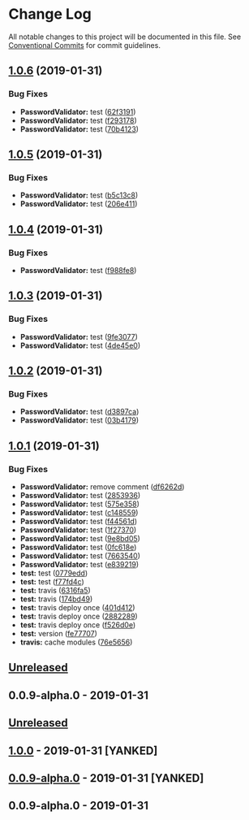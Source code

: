 # Change Log

All notable changes to this project will be documented in this file.
See [Conventional Commits](https://conventionalcommits.org) for commit guidelines.

## [1.0.6](https://github.com/vinicius33/test-lerna-private-registry/compare/v1.0.5...v1.0.6) (2019-01-31)


### Bug Fixes

* **PasswordValidator:** test ([62f3191](https://github.com/vinicius33/test-lerna-private-registry/commit/62f3191))
* **PasswordValidator:** test ([f293178](https://github.com/vinicius33/test-lerna-private-registry/commit/f293178))
* **PasswordValidator:** test ([70b4123](https://github.com/vinicius33/test-lerna-private-registry/commit/70b4123))





## [1.0.5](https://github.com/vinicius33/test-lerna-private-registry/compare/v1.0.4...v1.0.5) (2019-01-31)


### Bug Fixes

* **PasswordValidator:** test ([b5c13c8](https://github.com/vinicius33/test-lerna-private-registry/commit/b5c13c8))
* **PasswordValidator:** test ([206e411](https://github.com/vinicius33/test-lerna-private-registry/commit/206e411))





## [1.0.4](https://github.com/vinicius33/test-lerna-private-registry/compare/v1.0.3...v1.0.4) (2019-01-31)


### Bug Fixes

* **PasswordValidator:** test ([f988fe8](https://github.com/vinicius33/test-lerna-private-registry/commit/f988fe8))





## [1.0.3](https://github.com/vinicius33/test-lerna-private-registry/compare/v1.0.2...v1.0.3) (2019-01-31)


### Bug Fixes

* **PasswordValidator:** test ([9fe3077](https://github.com/vinicius33/test-lerna-private-registry/commit/9fe3077))
* **PasswordValidator:** test ([4de45e0](https://github.com/vinicius33/test-lerna-private-registry/commit/4de45e0))





## [1.0.2](https://github.com/vinicius33/test-lerna-private-registry/compare/v1.0.1...v1.0.2) (2019-01-31)


### Bug Fixes

* **PasswordValidator:** test ([d3897ca](https://github.com/vinicius33/test-lerna-private-registry/commit/d3897ca))
* **PasswordValidator:** test ([03b4179](https://github.com/vinicius33/test-lerna-private-registry/commit/03b4179))





## [1.0.1](https://github.com/vinicius33/test-lerna-private-registry/compare/v0.0.9-alpha.0...v1.0.1) (2019-01-31)


### Bug Fixes

* **PasswordValidator:** remove comment ([df6262d](https://github.com/vinicius33/test-lerna-private-registry/commit/df6262d))
* **PasswordValidator:** test ([2853936](https://github.com/vinicius33/test-lerna-private-registry/commit/2853936))
* **PasswordValidator:** test ([575e358](https://github.com/vinicius33/test-lerna-private-registry/commit/575e358))
* **PasswordValidator:** test ([c148559](https://github.com/vinicius33/test-lerna-private-registry/commit/c148559))
* **PasswordValidator:** test ([f44561d](https://github.com/vinicius33/test-lerna-private-registry/commit/f44561d))
* **PasswordValidator:** test ([1f27370](https://github.com/vinicius33/test-lerna-private-registry/commit/1f27370))
* **PasswordValidator:** test ([9e8bd05](https://github.com/vinicius33/test-lerna-private-registry/commit/9e8bd05))
* **PasswordValidator:** test ([0fc618e](https://github.com/vinicius33/test-lerna-private-registry/commit/0fc618e))
* **PasswordValidator:** test ([7663540](https://github.com/vinicius33/test-lerna-private-registry/commit/7663540))
* **PasswordValidator:** test ([e839219](https://github.com/vinicius33/test-lerna-private-registry/commit/e839219))
* **test:** test ([0779edd](https://github.com/vinicius33/test-lerna-private-registry/commit/0779edd))
* **test:** test ([f77fd4c](https://github.com/vinicius33/test-lerna-private-registry/commit/f77fd4c))
* **test:** travis ([6316fa5](https://github.com/vinicius33/test-lerna-private-registry/commit/6316fa5))
* **test:** travis ([174bd49](https://github.com/vinicius33/test-lerna-private-registry/commit/174bd49))
* **test:** travis deploy once ([401d412](https://github.com/vinicius33/test-lerna-private-registry/commit/401d412))
* **test:** travis deploy once ([2882289](https://github.com/vinicius33/test-lerna-private-registry/commit/2882289))
* **test:** travis deploy once ([f526d0e](https://github.com/vinicius33/test-lerna-private-registry/commit/f526d0e))
* **test:** version ([fe77707](https://github.com/vinicius33/test-lerna-private-registry/commit/fe77707))
* **travis:** cache modules ([76e5656](https://github.com/vinicius33/test-lerna-private-registry/commit/76e5656))





## [Unreleased]

## 0.0.9-alpha.0 - 2019-01-31
[unreleased]: https://github.com/:vinicius33/test-lerna-private-registry/compare/v0.0.9-alpha.0...HEAD

## [Unreleased]

## [1.0.0] - 2019-01-31 [YANKED]

## [0.0.9-alpha.0] - 2019-01-31 [YANKED]

## 0.0.9-alpha.0 - 2019-01-31
[unreleased]: https://github.com/:vinicius33/test-lerna-private-registry/compare/v1.0.0...HEAD
[1.0.0]: https://github.com/:vinicius33/test-lerna-private-registry/compare/v0.0.9-alpha.0...v1.0.0
[0.0.9-alpha.0]: https://github.com/:vinicius33/test-lerna-private-registry/compare/v0.0.9-alpha.0...v0.0.9-alpha.0
